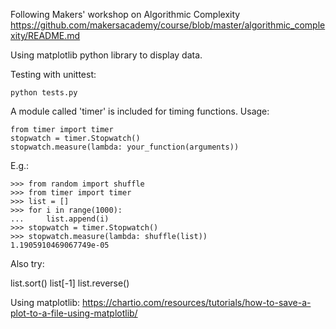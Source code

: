 Following Makers' workshop on Algorithmic Complexity
https://github.com/makersacademy/course/blob/master/algorithmic_complexity/README.md

Using matplotlib python library to display data.

Testing with unittest:
```
python tests.py
```

A module called 'timer' is included for timing functions. Usage:

```
from timer import timer
stopwatch = timer.Stopwatch()
stopwatch.measure(lambda: your_function(arguments))
```

E.g.:

```
>>> from random import shuffle
>>> from timer import timer
>>> list = []
>>> for i in range(1000):
...     list.append(i)
>>> stopwatch = timer.Stopwatch()
>>> stopwatch.measure(lambda: shuffle(list))
1.1905910469067749e-05
```

Also try:

list.sort()
list[-1]
list.reverse()

Using matplotlib:
https://chartio.com/resources/tutorials/how-to-save-a-plot-to-a-file-using-matplotlib/